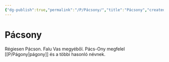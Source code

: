 ```yaml
---
{"dg-publish":true,"permalink":"/P/Pácsony/","title":"Pácsony","created":"2023-12-01T07:29","updated":"2024-10-25T23:42"}
---
```



# Pácsony

Régiesen Pácson. Falu Vas megyéből. Pács-Ony megfelel [[P/Págony\|págony]] és a többi hasonló névnek.  